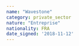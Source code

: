 ```yaml
---
name: "Wavestone"
category: private_sector
nature: "Entreprise"
nationality: FRA
date_signed: '2018-11-12'
---
```

    